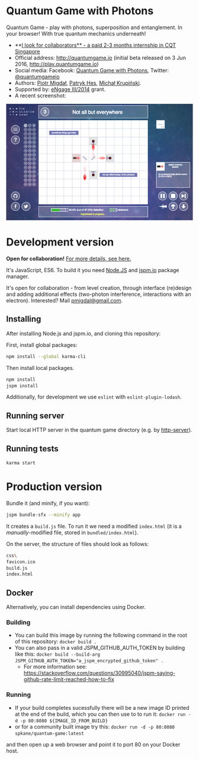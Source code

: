 Quantum Game with Photons
============

Quantum Game - play with photons, superposition and entanglement. In your browser! With true quantum mechanics underneath!

* **[I look for collaborators** - a paid 2-3 months internship in CQT Singapore](https://github.com/stared/quantum-game/issues/17)
* Official address: http://quantumgame.io (initial beta released on 3 Jun 2016, http://play.quantumgame.io)
* Social media: Facebook: [Quantum Game with Photons](https://www.facebook.com/quantumgameio), Twitter: [@quantumgameio](https://twitter.com/quantumgameio)
* Authors: [Piotr Migdał](http://p.migdal.pl), [Patryk Hes](https://github.com/pathes), [Michał Krupiński](http://www.fiztaszki.pl/user/3).
* Supported by: [eNgage III/2014](http://www.fnp.org.pl/laureaci-engage-iii-edycja/) grant.
* A recent screenshot:

![Screenshot](screenshot_qg_dev.png)


# Development version

**Open for collaboration!** [For more details, see here.](https://github.com/stared/quantum-game/issues/17)

It's JavaScript, ES6. To build it you need [Node.JS](https://nodejs.org/) and [jspm.io](http://jspm.io/) package manager.

It's open for collaboration - from level creation, through interface (re)design and adding additional effects (two-photon interference, interactions with an electron). Interested? Mail pmigdal@gmail.com.


## Installing

After installing Node.js and jspm.io, and cloning this repository:

First, install global packages:
```bash
npm install --global karma-cli
```

Then install local packages.
```bash
npm install
jspm install
```

Additionally, for development we use `eslint` with `eslint-plugin-lodash`.

## Running server

Start local HTTP server in the quantum game directory (e.g. by [http-server](https://www.npmjs.com/package/http-server)).

## Running tests

```bash
karma start
```

# Production version

Bundle it (and minify, if you want):

```bash
jspm bundle-sfx --minify app
```

It creates a `build.js` file. To run it we need a modified `index.html` (it is a *manually*-modified file, stored in `bundled/index.html`).

On the server, the structure of files should look as follows:

```bash
css\
favicon.ico
build.js
index.html
```

## Docker

Alternatively, you can install dependencies using Docker.

### Building

* You can build this image by running the following command in the root of this repository: `docker build .`
* You can also pass in a valid JSPM_GITHUB_AUTH_TOKEN by building like this: `docker build --build-arg JSPM_GITHUB_AUTH_TOKEN="a_jspm_encrypted_github_token" .`
  * For more information see: https://stackoverflow.com/questions/30995040/jspm-saying-github-rate-limit-reached-how-to-fix

### Running

* If your build completes sucessfully there will be a new image ID printed at the end of the build, which you can then use to to run it: `docker run -d -p 80:8080 ${IMAGE_ID_FROM_BUILD}`
* or for a community built image try this: `docker run -d -p 80:8080 spkane/quantum-game:latest`

and then open up a web browser and point it to port 80 on your Docker host.
